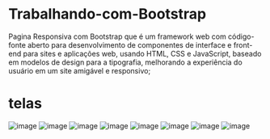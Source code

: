 # Trabalhando-com-Bootstrap

Pagina Responsiva com Bootstrap que é um framework web com código-fonte
aberto para desenvolvimento de componentes
de interface e front-end para sites e aplicações web, usando HTML, 
CSS e JavaScript, baseado em modelos de design para a tipografia,
melhorando a experiência do usuário em um site amigável e responsivo;

# telas
![image](https://github.com/Randersoncosta/Trabalhando-com-Bootstrap/assets/65688236/a555b30d-6a0d-4e68-9b73-c0ed0a9b874d)
![image](https://github.com/Randersoncosta/Trabalhando-com-Bootstrap/assets/65688236/7f95aa44-8b32-4fd7-96e9-08874b3182a9)
![image](https://github.com/Randersoncosta/Trabalhando-com-Bootstrap/assets/65688236/8a8a38e3-6a7b-41cc-8385-308058dfaff4)
![image](https://github.com/Randersoncosta/Trabalhando-com-Bootstrap/assets/65688236/649beeac-88bc-4e23-8956-4c400afd1a6e)
![image](https://github.com/Randersoncosta/Trabalhando-com-Bootstrap/assets/65688236/bfa75c50-717c-4a6a-b7bc-1523da9101b7)
![image](https://github.com/Randersoncosta/Trabalhando-com-Bootstrap/assets/65688236/af3d0d72-61f5-4f24-b3f0-e4ded5ef2adc)
![image](https://github.com/Randersoncosta/Trabalhando-com-Bootstrap/assets/65688236/a7d8b06d-e122-4bff-86fa-c2e8f9999946)
![image](https://github.com/Randersoncosta/Trabalhando-com-Bootstrap/assets/65688236/94234348-f010-4a36-a9d3-fae845fac0a2)







